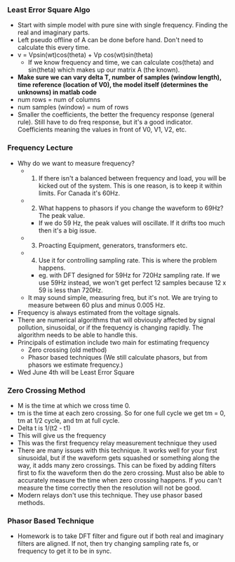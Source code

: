 
### Least Error Square Algo
- Start with simple model with pure sine with single frequency. Finding the real and imaginary parts.
- Left pseudo offline of A can be done before hand. Don't need to calculate this every time.
- v = Vpsin(wt)cos(theta) + Vp cos(wt)sin(theta)
	- If we know frequency and time, we can calculate cos(theta) and sin(theta) which makes up our matrix A (the known).
- **Make sure we can vary delta T, number of samples (window length), time reference (location of V0), the model itself (determines the unknowns) in matlab code**
- num rows = num of columns
- num samples (window) = num of rows
- Smaller the coefficients, the better the frequency response (general rule). Still have to do freq response, but it's a good indicator. Coefficients meaning the values in front of V0, V1, V2, etc.

### Frequency Lecture
- Why do we want to measure frequency?
	- 1) If there isn't a balanced between frequency and load, you will be kicked out of the system. This is one reason, is to keep it within limits. For Canada it's 60Hz.
	- 2) What happens to phasors if you change the waveform to 69Hz? The peak value.
		- If we do 59 Hz, the peak  values will oscillate. If it drifts too much then it's a big issue.
	- 3) Proacting Equipment, generators, transformers etc.
	- 4) Use it for controlling sampling rate. This is where the problem happens. 
		- eg. with DFT designed for 59Hz for 720Hz sampling rate. If we use 59Hz instead, we won't get perfect 12 samples because 12 x 59 is less than 720Hz.
	- It may sound simple, measuring freq, but it's not. We are trying to measure between 60 plus and minus 0.005 Hz.
- Frequency is always estimated from the voltage signals.
- There are numerical algorithms that will obviously affected by signal pollution, sinusoidal, or if the frequency is changing rapidly. The algorithm needs to be able to handle this.
- Principals of estimation include two main for estimating frequency
	- Zero crossing (old method)
	- Phasor based techniques (We still calculate phasors, but from phasors we estimate frequency.)
- Wed June 4th will be Least Error Square 

### Zero Crossing Method
- M is the time at which we cross time 0.
- tm is the time at each zero crossing. So for one full cycle we get tm = 0, tm at 1/2 cycle, and tm at full cycle.
- Delta t is 1/(t2 - t1)
- This will give us the frequency
- This was the first frequency relay measurement technique they used
- There are many issues with this technique. It works well for your first sinusoidal, but if the waveform gets squashed or something along the way, it adds many zero crossings. This can be fixed by adding filters first to fix the waveform then do the zero crossing. Must also be able to accurately measure the time when zero crossing happens. If you can't measure the time correctly then the resolution will not be good.
- Modern relays don't use this technique. They use phasor based methods.

### Phasor Based Technique
- Homework is to take DFT filter and figure out if both real and imaginary filters are aligned. If not, then try changing sampling rate fs, or frequency to get it to be in sync.